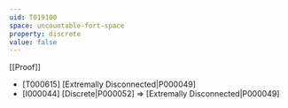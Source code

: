 ```yaml
---
uid: T019100
space: uncountable-fort-space
property: discrete
value: false
---
```

[[Proof]]

* [T000615] [Extremally Disconnected|P000049]
* [I000044] [Discrete|P000052] => [Extremally Disconnected|P000049]

